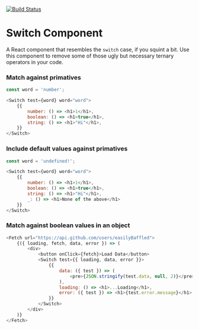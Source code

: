[![Build Status](https://travis-ci.org/easilyBaffled/switch-component.svg?branch=master)](https://travis-ci.org/easilyBaffled/switch-component)

# Switch Component
A React component that resembles the `switch` case, if you squint a bit.
Use this component to remove some of those ugly but necessary ternary operators in your code.

### Match against primatives
```javascript
const word = 'number';

<Switch test={word} word="word">
    {{
        number: () => <h1>1</h1>,
        boolean: () => <h1>true</h1>,
        string: () => <h1>"Hi"</h1>,
    }}
</Switch>
```

### Include default values against primatives
```javascript
const word = 'undefined!';

<Switch test={word} word="word">
    {{
        number: () => <h1>1</h1>,
        boolean: () => <h1>true</h1>,
        string: () => <h1>"Hi"</h1>,
        _: () => <h1>None of the above</h1>
    }}
</Switch>
```

### Match against boolean values in an object
```javascript
<Fetch url="https://api.github.com/users/easilyBaffled">
    {({ loading, fetch, data, error }) => (
        <div>
            <button onClick={fetch}>Load Data</button>
            <Switch test={{ loading, data, error }}>
                {{
                    data: ({ test }) => (
                        <pre>{JSON.stringify(test.data, null, 2)}</pre>
                    ),
                    loading: () => <h1>...Loading</h1>,
                    error: ({ test }) => <h1>{test.error.message}</h1>
                }}
            </Switch>
        </div>
    )}
</Fetch>
```
